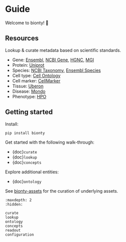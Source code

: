 # Guide

Welcome to bionty! 👋

## Resources

Lookup & curate metadata based on scientific standards.

- Gene: [Ensembl](https://ensembl.org/), [NCBI Gene](https://www.ncbi.nlm.nih.gov/gene/), [HGNC](https://www.genenames.org/), [MGI](http://www.informatics.jax.org/)
- Protein: [Uniprot](https://www.uniprot.org/)
- Species: [NCBI Taxonomy](https://www.ncbi.nlm.nih.gov/taxonomy/), [Ensembl Species](https://useast.ensembl.org/info/about/species.html)
- Cell type: [Cell Ontology](https://obophenotype.github.io/cell-ontology/)
- Cell marker: [CellMarker](http://xteam.xbio.top/CellMarker)
- Tissue: [Uberon](http://obophenotype.github.io/uberon/)
- Disease: [Mondo](https://mondo.monarchinitiative.org/)
- Phenotype: [HPO](https://hpo.jax.org/app/)

## Getting started

Install:

```
pip install bionty
```

Get started with the following walk-through:

- {doc}`curate`
- {doc}`lookup`
- {doc}`concepts`

Explore additional entities:

- {doc}`ontology`

See [bionty-assets](https://lamin.ai/docs/bionty-assets) for the curation of underlying assets.

```{toctree}
:maxdepth: 2
:hidden:

curate
lookup
ontology
concepts
readout
configuration
```
